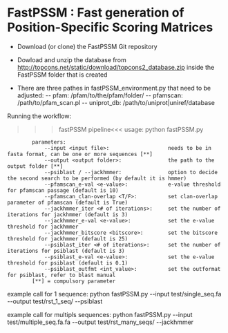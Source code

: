 # FastPSSM : Fast generation of Position-Specific Scoring Matrices

* Download (or clone) the FastPSSM Git repository
+ Dowload and unzip the database from http://topcons.net/static/download/topcons2_database.zip inside the FastPSSM folder that is created 

+ There are three pathes in fastPSSM_environment.py that need to be adjusted:
  -- pfam: /pfam/to/the/pfam/folder/ 
  -- pfamscan: /path/to/pfam_scan.pl
  -- uniprot_db: /path/to/uniprot|uniref/database

Running the workflow:

>>>fastPSSM pipeline<<<
            usage: python fastPSSM.py <param>

            parameters:
                --input <input file>:                   needs to be in fasta format, can be one or more sequences [**]
                --output <output folder>:               the path to the output folder [**]
                --psiblast / --jackhmmer:               option to decide the second search to be performed (by default it is hmmer)
                --pfamscan_e-val <e-value>:             e-value threshold for pfamscan passage (default is 10)
                --pfamscan_clan-overlap <T/F>:          set clan-overlap parameter of pfamscan (default is True)
                --jackhmmer_iter <# of iterations>:     set the number of iterations for jackhmmer (default is 3)
                --jackhmmer_e-val <e-value>:            set the e-value threshold for jackhmmer
                --jackhmmer_bitscore <bitscore>:        set the bitscore threshold for jackhmmer (default is 25)
                --psiblast_iter <# of iterations>:      set the number of iterations for psiblast (default is 3)
                --psiblast_e-val <e-value>:             set the e-value threshold for psiblast (default is 0.1)
                --psiblast_outfmt <int_value>:          set the outformat for psiblast, refer to blast manual
            [**] = compulsory parameter

example call for 1 sequence:
python fastPSSM.py --input test/single_seq.fa --output test/rst_1_seq/ --psiblast

example call for multipls sequences:
python fastPSSM.py --input test/multiple_seq.fa.fa --output test/rst_many_seqs/ --jackhmmer
